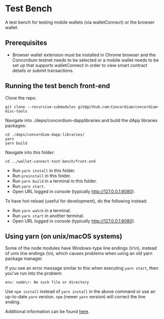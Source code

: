 # Test Bench

A test bench for testing mobile wallets (via walletConnect) or the browser wallet.

## Prerequisites

-   Browser wallet extension must be installed in Chrome browser and the Concordium testnet needs to be selected or a mobile wallet needs to be set up that supports walletConnect in order to view smart contract details or submit transactions.

## Running the test bench front-end

Clone the repo:

```shell
git clone --recursive-submodules git@github.com:Concordium/concordium-misc-tools
```

Navigate into ./deps/concordium-dapplibraries and build the dApp libraries packages:

```shell
cd ./deps/concordium-dapp-libraries/
yarn
yarn build
```

Navigate into this folder:
```shell
cd ../wallet-connect-test-bench/front-end
```

-   Run `yarn install` in this folder.
-   Run `preinstall` in this folder.
-   Run `yarn build` in a terminal in this folder.
-   Run `yarn start`.
-   Open URL logged in console (typically http://127.0.0.1:8080).

To have hot-reload (useful for development), do the following instead:

-   Run `yarn watch` in a terminal.
-   Run `yarn start` in another terminal.
-   Open URL logged in console (typically http://127.0.0.1:8080).

## Using yarn (on unix/macOS systems)
Some of the node modules have Windows-type line endings (\r\n), instead of unix line endings (\n), which causes problems when using an old yarn package manager.

If you see an error message similar to this when executing `yarn start`, then you've run into the problem:
```shell
env: node\r: No such file or directory
```

Use `npm install` instead of `yarn install` in the above command or use an up-to-date `yarn` version. `npm` (newer `yarn` version) will correct the line ending.

Additional information can be found [here](https://techtalkbook.com/env-noder-no-such-file-or-directory/).

